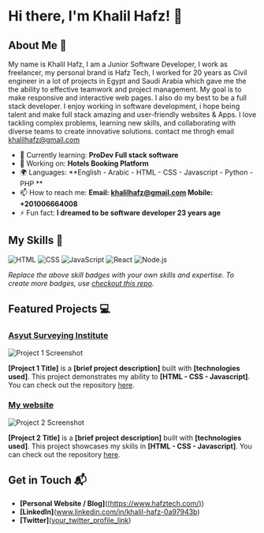 
# Hi there, I'm Khalil Hafz! 👋



## About Me 🚀

My name is Khalil Hafz, I am a Junior Software Developer, I work as freelancer, my personal brand is Hafz Tech, I worked for 20 years as Civil engineer in a lot of projects in Egypt and Saudi Arabia which gave me the the ability to effective teamwork and project management.
My goal is to make responsive and interactive web pages. I also do my best to be a full stack developer. I enjoy working in software development, i hope being talent and make full stack amazing and user-friendly websites & Apps. I love tackling complex problems, learning new skills, and collaborating with diverse teams to create innovative solutions. contact me throgh email khalilhafz@gmail.com

- 🌱 Currently learning: **ProDev Full stack software**
- 🔭 Working on: **Hotels Booking Platform**
- 🌍 Languages: **English - Arabic - HTML - CSS - Javascript - Python - PHP **
- 📫 How to reach me: **Email: khalilhafz@gmail.com  Mobile: +201006664008**
- ⚡ Fun fact: **I dreamed to be software developer 23 years age**

## My Skills 🧠

![HTML](https://img.shields.io/badge/-HTML-E34F26?style=flat-square&logo=html5&logoColor=white)
![CSS](https://img.shields.io/badge/-CSS-1572B6?style=flat-square&logo=css3&logoColor=white)
![JavaScript](https://img.shields.io/badge/-JavaScript-F7DF1E?style=flat-square&logo=javascript&logoColor=black)
![React](https://img.shields.io/badge/-React-61DAFB?style=flat-square&logo=react&logoColor=black)
![Node.js](https://img.shields.io/badge/-Node.js-339933?style=flat-square&logo=node.js&logoColor=white)

*Replace the above skill badges with your own skills and expertise. To create more badges, use [checkout this repo](https://github.com/alexandresanlim/Badges4-README.md-Profile).*

## Featured Projects 💻

### [Asyut Surveying Institute]([project_1_link](https://asyut-surveying-ins.org/))

![Project 1 Screenshot](project_1_screenshot_url)

**[Project 1 Title]** is a **[brief project description]** built with **[technologies used]**. This project demonstrates my ability to **[HTML - CSS - Javascript]**. You can check out the repository [here](project_1_repository_link).

### [My website]([project_2_link](https://x.com/HafzKhalil))

![Project 2 Screenshot](project_2_screenshot_url)

**[Project 2 Title]** is a **[brief project description]** built with **[technologies used]**. This project showcases my skills in **[HTML - CSS - Javascript]**. You can check out the repository [here](project_2_repository_link).

## Get in Touch 📬

- **[Personal Website / Blog]**([(https://www.hafztech.com/)](https://www.hafztech.com/))
- **[LinkedIn]**(www.linkedin.com/in/khalil-hafz-0a97943b)
- **[Twitter]**([your_twitter_profile_link](https://x.com/HafzKhalil))







<!---
Hafz-technology/Hafz-technology is a ✨ special ✨ repository because its `README.md` (this file) appears on your GitHub profile.
You can click the Preview link to take a look at your changes.
--->
